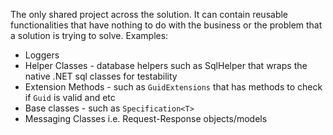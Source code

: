 The only shared project across the solution. It can contain reusable functionalities that have nothing to do with the business or the problem that a solution is trying to solve. Examples:

- Loggers
- Helper Classes - database helpers such as SqlHelper that wraps the native .NET sql classes for testability
- Extension Methods - such as `GuidExtensions` that has methods to check if `Guid` is valid and etc
- Base classes - such as `Specification<T>`
- Messaging Classes i.e. Request-Response objects/models
